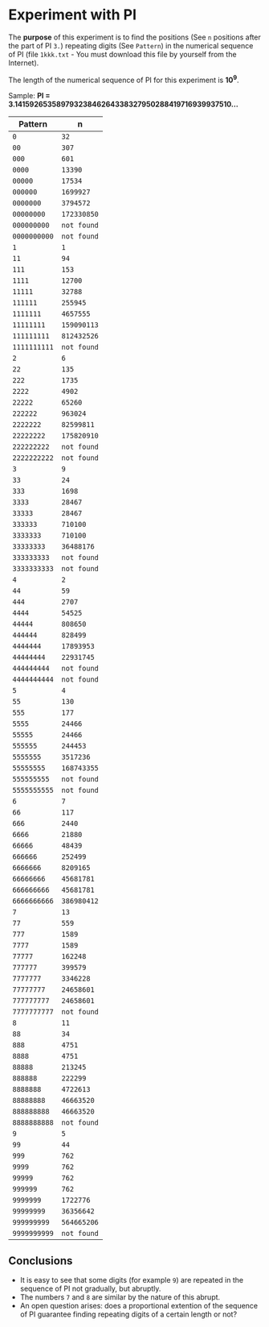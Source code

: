 # Experiment with PI

The **purpose** of this experiment is to find the positions (See `n` positions after the part of PI `3.`) repeating digits (See `Pattern`) in the numerical sequence of PI 
(file `1kkk.txt` - You must download this file by yourself from the Internet).

The length of the numerical sequence of PI for this experiment is **10<sup>9</sup>**.

Sample: **PI = 3.14159265358979323846264338327950288419716939937510...**

| Pattern     | n           |
| ---         | ---         |
| `0` | `32` |
| `00` | `307` |
| `000` | `601` |
| `0000` | `13390` |
| `00000` | `17534` |
| `000000` | `1699927` |
| `0000000` | `3794572` |
| `00000000` | `172330850` |
| `000000000` | `not found` |
| `0000000000` | `not found` |
| `1` | `1` |
| `11` | `94` |
| `111` | `153` |
| `1111` | `12700` |
| `11111` | `32788` |
| `111111` | `255945` |
| `1111111` | `4657555` |
| `11111111` | `159090113` |
| `111111111` | `812432526` |
| `1111111111` | `not found` |
| `2` | `6` |
| `22` | `135` |
| `222` | `1735` |
| `2222` | `4902` |
| `22222` | `65260` |
| `222222` | `963024` |
| `2222222` | `82599811` |
| `22222222` | `175820910` |
| `222222222` | `not found` |
| `2222222222` | `not found` |
| `3` | `9` |
| `33` | `24` |
| `333` | `1698` |
| `3333` | `28467` |
| `33333` | `28467` |
| `333333` | `710100` |
| `3333333` | `710100` |
| `33333333` | `36488176` |
| `333333333` | `not found` |
| `3333333333` | `not found` |
| `4` | `2` |
| `44` | `59` |
| `444` | `2707` |
| `4444` | `54525` |
| `44444` | `808650` |
| `444444` | `828499` |
| `4444444` | `17893953` |
| `44444444` | `22931745` |
| `444444444` | `not found` |
| `4444444444` | `not found` |
| `5` | `4` |
| `55` | `130` |
| `555` | `177` |
| `5555` | `24466` |
| `55555` | `24466` |
| `555555` | `244453` |
| `5555555` | `3517236` |
| `55555555` | `168743355` |
| `555555555` | `not found` |
| `5555555555` | `not found` |
| `6` | `7` |
| `66` | `117` |
| `666` | `2440` |
| `6666` | `21880` |
| `66666` | `48439` |
| `666666` | `252499` |
| `6666666` | `8209165` |
| `66666666` | `45681781` |
| `666666666` | `45681781` |
| `6666666666` | `386980412` |
| `7` | `13` |
| `77` | `559` |
| `777` | `1589` |
| `7777` | `1589` |
| `77777` | `162248` |
| `777777` | `399579` |
| `7777777` | `3346228` |
| `77777777` | `24658601` |
| `777777777` | `24658601` |
| `7777777777` | `not found` |
| `8` | `11` |
| `88` | `34` |
| `888` | `4751` |
| `8888` | `4751` |
| `88888` | `213245` |
| `888888` | `222299` |
| `8888888` | `4722613` |
| `88888888` | `46663520` |
| `888888888` | `46663520` |
| `8888888888` | `not found` |
| `9` | `5` |
| `99` | `44` |
| `999` | `762` |
| `9999` | `762` |
| `99999` | `762` |
| `999999` | `762` |
| `9999999` | `1722776` |
| `99999999` | `36356642` |
| `999999999` | `564665206` |
| `9999999999` | `not found` |

## Conclusions

* It is easy to see that some digits (for example `9`) are repeated in the sequence of PI not gradually, but abruptly.
* The numbers `7` and `8` are similar by the nature of this abrupt. 
* An open question arises: does a proportional extention of the sequence of PI guarantee finding repeating digits of a certain length or not?


